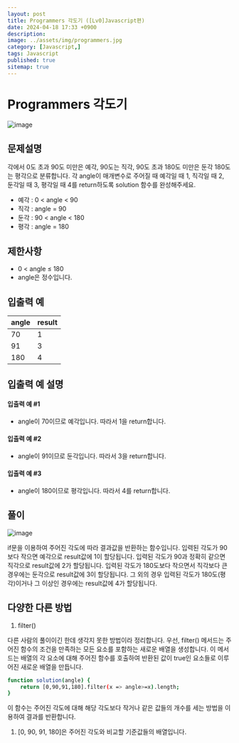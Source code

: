```yaml
---
layout: post
title: Programmers 각도기 ([Lv0]Javascript편)
date: 2024-04-18 17:33 +0900
description: 
image: ../assets/img/programmers.jpg
category: [Javascript,]
tags: Javascript 
published: true
sitemap: true
---
```



# Programmers 각도기

![image](https://github.com/gnlgk/gnlgk.github.io/assets/161431748/70791c11-3471-423b-b967-0fc644e00531)

## 문제설명

각에서 0도 초과 90도 미만은 예각, 90도는 직각, 90도 초과 180도 미만은 둔각 180도는 평각으로 분류합니다. 각 angle이 매개변수로 주어질 때 예각일 때 1, 직각일 때 2, 둔각일 때 3, 평각일 때 4를 return하도록 solution 함수를 완성해주세요.

* 예각 : 0 < angle < 90
* 직각 : angle = 90
* 둔각 : 90 < angle < 180
* 평각 : angle = 180

## 제한사항

* 0 < angle ≤ 180
* angle은 정수입니다.

## 입출력 예

|angle|result|
|---|---|
|70|1|
|91|3|
|180|4|


## 입출력 예 설명

#### 입출력 예 #1

* angle이 70이므로 예각입니다. 따라서 1을 return합니다.

####  입출력 예 #2

* angle이 91이므로 둔각입니다. 따라서 3을 return합니다.

####  입출력 예 #3

* angle이 180이므로 평각입니다. 따라서 4를 return합니다.

## 풀이

![image](https://github.com/gnlgk/gnlgk.github.io/assets/161431748/00be20e9-c94d-44aa-a4ee-122de5063223)

if문을 이용하여 주어진 각도에 따라 결과값을 반환하는 함수입니다. 입력된 각도가 90보다 작으면 예각으로 result값에 1이 할당됩니다. 입력된 각도가 90과 정확히 같으면 직각으로 result값에 2가 할당됩니다. 입력된 각도가 180도보다 작으면서 직각보다 큰 경우에는 둔각으로 result값에 3이 할당됩니다. 그 외의 경우 입력된 각도가 180도(평각)이거나 그 이상인 경우에는 result값에 4가 할당됩니다.

## 다양한 다른 방법

1. filter()

다른 사람의 풀이이긴 한데 생각지 못한 방법이라 정리합니다. 
우선, filter() 메서드는 주어진 함수의 조건을 만족하는 모든 요소를 포함하는 새로운 배열을 생성합니다. 이 메서드는 배열의 각 요소에 대해 주어진 함수를 호출하여 반환된 값이 true인 요소들로 이루어진 새로운 배열을 만듭니다.

````bash
function solution(angle) {
    return [0,90,91,180].filter(x => angle>=x).length;
}
````

이 함수는 주어진 각도에 대해 해당 각도보다 작거나 같은 값들의 개수를 세는 방법을 이용하여 결과를 반환합니다.

1. [0, 90, 91, 180]은 주어진 각도와 비교할 기준값들의 배열입니다.

